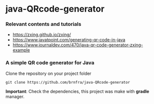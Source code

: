 # java-QRcode-generator

### Relevant contents and tutorials

- https://zxing.github.io/zxing/
- https://www.javatpoint.com/generating-qr-code-in-java
- https://www.journaldev.com/470/java-qr-code-generator-zxing-example


### A simple QR code generator for Java

Clone the repository on your project folder

    git clone https://github.com/brnfra/java-QRcode-generator

**Important**: Check the dependencies, this project was make with **gradle** manager.
